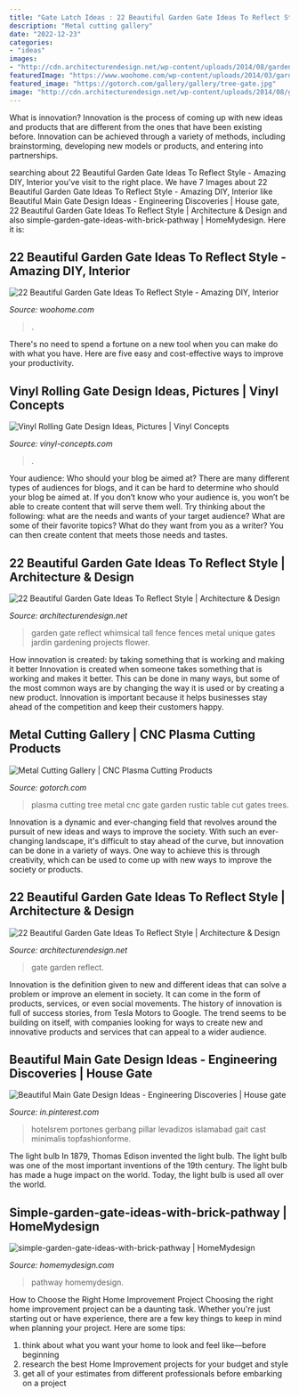 ```yaml
---
title: "Gate Latch Ideas : 22 Beautiful Garden Gate Ideas To Reflect Style"
description: "Metal cutting gallery"
date: "2022-12-23"
categories:
- "ideas"
images:
- "http://cdn.architecturendesign.net/wp-content/uploads/2014/08/garden-gate-16.jpg"
featuredImage: "https://www.woohome.com/wp-content/uploads/2014/03/garden-gate-14.jpg"
featured_image: "https://gotorch.com/gallery/gallery/tree-gate.jpg"
image: "http://cdn.architecturendesign.net/wp-content/uploads/2014/08/garden-gate-16.jpg"
---
```



What is innovation?
Innovation is the process of coming up with new ideas and products that are different from the ones that have been existing before. Innovation can be achieved through a variety of methods, including brainstorming, developing new models or products, and entering into partnerships.

	

		
searching about 22 Beautiful Garden Gate Ideas To Reflect Style - Amazing DIY, Interior you've visit to the right place. We have 7 Images about 22 Beautiful Garden Gate Ideas To Reflect Style - Amazing DIY, Interior like Beautiful Main Gate Design Ideas - Engineering Discoveries | House gate, 22 Beautiful Garden Gate Ideas To Reflect Style | Architecture &amp; Design and also simple-garden-gate-ideas-with-brick-pathway | HomeMydesign. Here it is:
		
    
## 22 Beautiful Garden Gate Ideas To Reflect Style - Amazing DIY, Interior

<img loading=lazy src="https://www.woohome.com/wp-content/uploads/2014/03/garden-gate-14.jpg" onerror="this.onerror=null;this.src='https://tse1.mm.bing.net/th?id=OIP.vxjCLjfb3gXptKDbF-WPhwHaLH&amp;pid=15.1';" alt="22 Beautiful Garden Gate Ideas To Reflect Style - Amazing DIY, Interior">

_Source: woohome.com_

>. 

	

There's no need to spend a fortune on a new tool when you can make do with what you have. Here are five easy and cost-effective ways to improve your productivity.

    
## Vinyl Rolling Gate Design Ideas, Pictures | Vinyl Concepts

<img loading=lazy src="https://vinyl-concepts.com/wp-content/uploads/2016/06/vinyl-rolling-gate-12.jpg" onerror="this.onerror=null;this.src='https://tse4.mm.bing.net/th?id=OIP.Y13GlfXhm568S_1PFEXcQAHaFj&amp;pid=15.1';" alt="Vinyl Rolling Gate Design Ideas, Pictures | Vinyl Concepts">

_Source: vinyl-concepts.com_

>. 

	

Your audience: Who should your blog be aimed at?
There are many different types of audiences for blogs, and it can be hard to determine who should your blog be aimed at. If you don’t know who your audience is, you won’t be able to create content that will serve them well. Try thinking about the following: what are the needs and wants of your target audience? What are some of their favorite topics? What do they want from you as a writer? You can then create content that meets those needs and tastes.

    
## 22 Beautiful Garden Gate Ideas To Reflect Style | Architecture &amp; Design

<img loading=lazy src="http://cdn.architecturendesign.net/wp-content/uploads/2014/08/garden-gate-16.jpg" onerror="this.onerror=null;this.src='https://tse1.mm.bing.net/th?id=OIP.aqSbP8usuKDMQs4eXaKQ3AHaLH&amp;pid=15.1';" alt="22 Beautiful Garden Gate Ideas To Reflect Style | Architecture &amp; Design">

_Source: architecturendesign.net_

>garden gate reflect whimsical tall fence fences metal unique gates jardin gardening projects flower. 

	

How innovation is created: by taking something that is working and making it better
Innovation is created when someone takes something that is working and makes it better. This can be done in many ways, but some of the most common ways are by changing the way it is used or by creating a new product. Innovation is important because it helps businesses stay ahead of the competition and keep their customers happy.

    
## Metal Cutting Gallery | CNC Plasma Cutting Products

<img loading=lazy src="https://gotorch.com/gallery/gallery/tree-gate.jpg" onerror="this.onerror=null;this.src='https://tse1.mm.bing.net/th?id=OIP.Yvl-vmW9yIpCI67jK5GN7QHaLs&amp;pid=15.1';" alt="Metal Cutting Gallery | CNC Plasma Cutting Products">

_Source: gotorch.com_

>plasma cutting tree metal cnc gate garden rustic table cut gates trees. 

	

Innovation is a dynamic and ever-changing field that revolves around the pursuit of new ideas and ways to improve the society. With such an ever-changing landscape, it's difficult to stay ahead of the curve, but innovation can be done in a variety of ways. One way to achieve this is through creativity, which can be used to come up with new ways to improve the society or products.

    
## 22 Beautiful Garden Gate Ideas To Reflect Style | Architecture &amp; Design

<img loading=lazy src="http://cdn.architecturendesign.net/wp-content/uploads/2014/08/garden-gate-8.jpg" onerror="this.onerror=null;this.src='https://tse2.mm.bing.net/th?id=OIP.LuREZQTCz9xo6ariBPpxawHaLF&amp;pid=15.1';" alt="22 Beautiful Garden Gate Ideas To Reflect Style | Architecture &amp; Design">

_Source: architecturendesign.net_

>gate garden reflect. 

	

Innovation is the definition given to new and different ideas that can solve a problem or improve an element in society. It can come in the form of products, services, or even social movements. The history of innovation is full of success stories, from Tesla Motors to Google. The trend seems to be building on itself, with companies looking for ways to create new and innovative products and services that can appeal to a wider audience.

    
## Beautiful Main Gate Design Ideas - Engineering Discoveries | House Gate

<img loading=lazy src="https://i.pinimg.com/736x/ec/7d/af/ec7daf5c0eb3480254cef6287a96760e.jpg" onerror="this.onerror=null;this.src='https://tse2.mm.bing.net/th?id=OIP.40vJEha0KAI2S26fnCp2FQHaJ3&amp;pid=15.1';" alt="Beautiful Main Gate Design Ideas - Engineering Discoveries | House gate">

_Source: in.pinterest.com_

>hotelsrem portones gerbang pillar levadizos islamabad gait cast minimalis topfashionforme. 

	

The light bulb
In 1879, Thomas Edison invented the light bulb. The light bulb was one of the most important inventions of the 19th century. The light bulb has made a huge impact on the world. Today, the light bulb is used all over the world.

    
## Simple-garden-gate-ideas-with-brick-pathway | HomeMydesign

<img loading=lazy src="https://homemydesign.com/wp-content/uploads/2020/08/simple-garden-gate-ideas-with-brick-pathway.jpg" onerror="this.onerror=null;this.src='https://tse3.mm.bing.net/th?id=OIP.Fs-Zsmc8lESE7-0pAT301AHaKD&amp;pid=15.1';" alt="simple-garden-gate-ideas-with-brick-pathway | HomeMydesign">

_Source: homemydesign.com_

>pathway homemydesign. 

	

How to Choose the Right Home Improvement Project
Choosing the right home improvement project can be a daunting task. Whether you're just starting out or have experience, there are a few key things to keep in mind when planning your project. Here are some tips: 
1. think about what you want your home to look and feel like—before beginning
2. research the best Home Improvement projects for your budget and style
3. get all of your estimates from different professionals before embarking on a project

